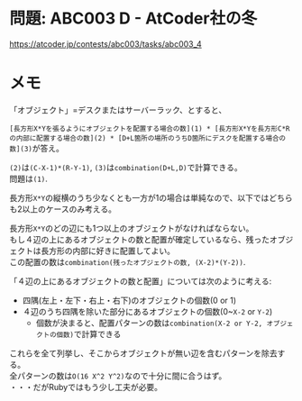 # 問題: ABC003 D - AtCoder社の冬 

https://atcoder.jp/contests/abc003/tasks/abc003_4

# メモ

「オブジェクト」=デスクまたはサーバーラック、とすると、

`[長方形X*Yを張るようにオブジェクトを配置する場合の数](1) * [長方形X*Yを長方形C*Rの内部に配置する場合の数](2) * [D+L箇所の場所のうちD箇所にデスクを配置する場合の数](3)`が答え。

`(2)`は`(C-X-1)*(R-Y-1)`, `(3)`は`combination(D+L,D)`で計算できる。\
問題は`(1)`.

長方形`X*Y`の縦横のうち少なくとも一方が1の場合は単純なので、以下ではどちらも2以上のケースのみ考える。

長方形`X*Y`のどの辺にも1つ以上のオブジェクトがなければならない。\
もし４辺の上にあるオブジェクトの数と配置が確定しているなら、残ったオブジェクトは長方形の内部に好きに配置してよい。\
この配置の数は`combination(残ったオブジェクトの数, (X-2)*(Y-2))`.

「４辺の上にあるオブジェクトの数と配置」については次のように考える:

- 四隅(左上・左下・右上・右下)のオブジェクトの個数(0 or 1)
- ４辺のうち四隅を除いた部分にあるオブジェクトの個数(0~`X-2` or `Y-2`)
  - 個数が決まると、配置パターンの数は`combination(X-2 or Y-2, オブジェクトの個数)`で計算できる

これらを全て列挙し、そこからオブジェクトが無い辺を含むパターンを除去する。\
全パターンの数は`O(16 X^2 Y^2)`なので十分に間に合うはず。\
・・・だがRubyではもう少し工夫が必要。
